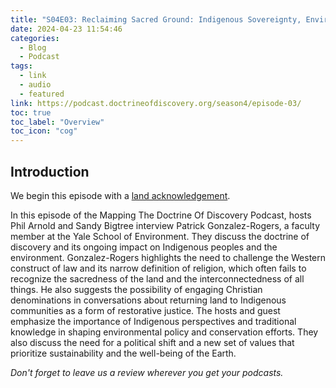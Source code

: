 ```yaml
---
title: "S04E03: Reclaiming Sacred Ground: Indigenous Sovereignty, Environmental Wisdom, and the Path to Restorative Justice with Patrick Gonzalez-Rogers"
date: 2024-04-23 11:54:46
categories:
  - Blog
  - Podcast
tags:
  - link
  - audio
  - featured
link: https://podcast.doctrineofdiscovery.org/season4/episode-03/
toc: true
toc_label: "Overview"
toc_icon: "cog"
---
```

<div id="buzzsprout-player-14830942"></div><script src="https://www.buzzsprout.com/1926214/14830942-s04e03-reclaiming-sacred-ground-indigenous-sovereignty-environmental-wisdom-and-the-path-to-restorative-justice.js?container_id=buzzsprout-player-14830942&player=small" type="text/javascript" charset="utf-8"></script>

## Introduction

We begin this episode with a [land acknowledgement](https://podcast.doctrineofdiscovery.org/land/).

In this episode of the Mapping The Doctrine Of Discovery Podcast, hosts Phil Arnold and Sandy Bigtree interview Patrick Gonzalez-Rogers, a faculty member at the Yale School of Environment. They discuss the doctrine of discovery and its ongoing impact on Indigenous peoples and the environment. Gonzalez-Rogers highlights the need to challenge the Western construct of law and its narrow definition of religion, which often fails to recognize the sacredness of the land and the interconnectedness of all things. He also suggests the possibility of engaging Christian denominations in conversations about returning land to Indigenous communities as a form of restorative justice. The hosts and guest emphasize the importance of Indigenous perspectives and traditional knowledge in shaping environmental policy and conservation efforts. They also discuss the need for a political shift and a new set of values that prioritize sustainability and the well-being of the Earth.

*Don't forget to leave us a review wherever you get your podcasts.*